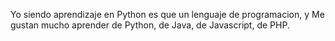 Yo siendo aprendizaje en Python es que un lenguaje de programacion, y Me gustan mucho aprender de Python, de Java, de Javascript, de PHP.

